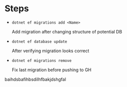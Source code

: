 # Steps

- `dotnet ef migrations add <Name>`

  Add migration after changing structure of potential DB

- `dotnet ef database update`

  After verifying migration looks correct

- `dotnet ef migrations remove`

  Fix last migration before pushing to GH


baihdsbafihbsdilhfbakjdshgfal